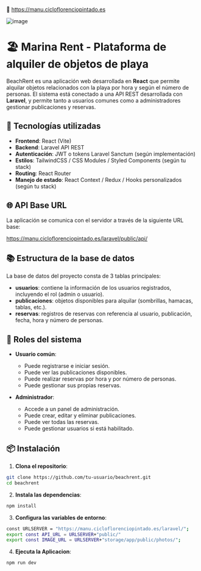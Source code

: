 🔗 https://manu.cicloflorenciopintado.es

![image](https://github.com/user-attachments/assets/6d9617ca-ef31-44ee-b358-b4e10f187250)

# 🏖️ Marina Rent - Plataforma de alquiler de objetos de playa

BeachRent es una aplicación web desarrollada en **React** que permite alquilar objetos relacionados con la playa por hora y según el número de personas. El sistema está conectado a una API REST desarrollada con **Laravel**, y permite tanto a usuarios comunes como a administradores gestionar publicaciones y reservas.

## 🚀 Tecnologías utilizadas

- **Frontend**: React (Vite)
- **Backend**: Laravel API REST
- **Autenticación**: JWT o tokens Laravel Sanctum (según implementación)
- **Estilos**: TailwindCSS / CSS Modules / Styled Components (según tu stack)
- **Routing**: React Router
- **Manejo de estado**: React Context / Redux / Hooks personalizados (según tu stack)

## 🌐 API Base URL

La aplicación se comunica con el servidor a través de la siguiente URL base:

https://manu.cicloflorenciopintado.es/laravel/public/api/


## 📚 Estructura de la base de datos

La base de datos del proyecto consta de 3 tablas principales:

- **usuarios**: contiene la información de los usuarios registrados, incluyendo el rol (admin o usuario).
- **publicaciones**: objetos disponibles para alquilar (sombrillas, hamacas, tablas, etc.).
- **reservas**: registros de reservas con referencia al usuario, publicación, fecha, hora y número de personas.

## 🔐 Roles del sistema

- **Usuario común**:
  - Puede registrarse e iniciar sesión.
  - Puede ver las publicaciones disponibles.
  - Puede realizar reservas por hora y por número de personas.
  - Puede gestionar sus propias reservas.

- **Administrador**:
  - Accede a un panel de administración.
  - Puede crear, editar y eliminar publicaciones.
  - Puede ver todas las reservas.
  - Puede gestionar usuarios si está habilitado.

## 📦 Instalación

1. **Clona el repositorio**:

```bash
git clone https://github.com/tu-usuario/beachrent.git
cd beachrent
````
2. **Instala las dependencias**:
   
```bash
npm install
````
3. **Configura las variables de entorno**:

```bash
const URLSERVER = "https://manu.cicloflorenciopintado.es/laravel/";
export const API_URL = URLSERVER+"public/"
export const IMAGE_URL = URLSERVER+"storage/app/public/photos/";
````
4. **Ejecuta la Aplicacion**:
   
```bash
npm run dev
````
